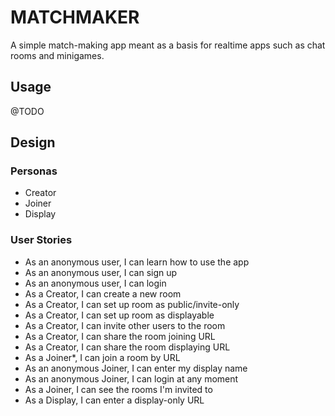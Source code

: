 # MATCHMAKER

A simple match-making app meant as a basis for realtime apps such as chat rooms and minigames.

## Usage

@TODO

## Design

### Personas

* Creator
* Joiner
* Display

### User Stories

* As an anonymous user, I can learn how to use the app
* As an anonymous user, I can sign up
* As an anonymous user, I can login
* As a Creator, I can create a new room
* As a Creator, I can set up room as public/invite-only
* As a Creator, I can set up room as displayable
* As a Creator, I can invite other users to the room
* As a Creator, I can share the room joining URL
* As a Creator, I can share the room displaying URL
* As a Joiner*, I can join a room by URL
* As an anonymous Joiner, I can enter my display name
* As an anonymous Joiner, I can login at any moment
* As a Joiner, I can see the rooms I'm invited to
* As a Display, I can enter a display-only URL